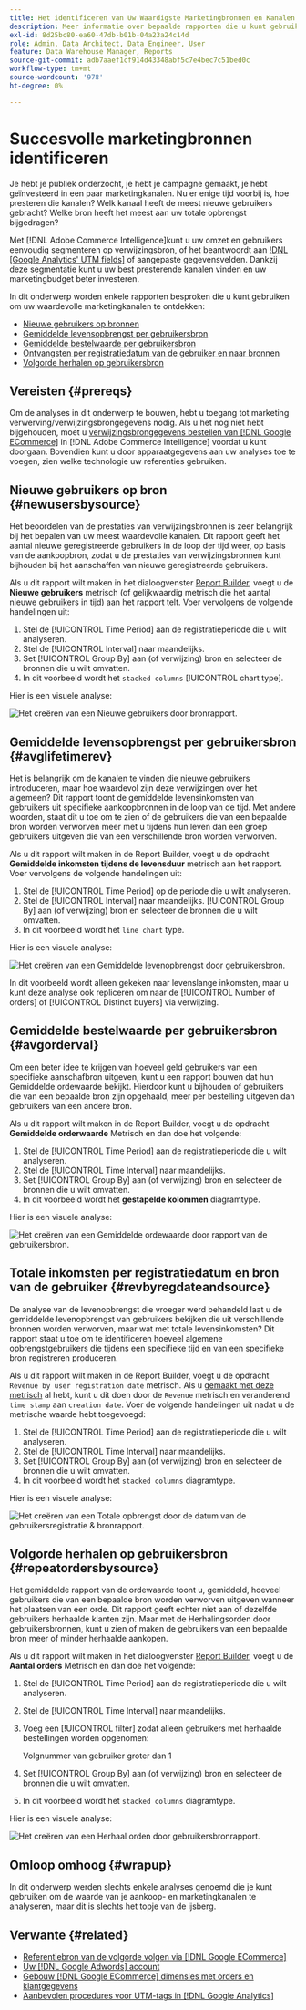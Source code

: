 ```yaml
---
title: Het identificeren van Uw Waardigste Marketingbronnen en Kanalen
description: Meer informatie over bepaalde rapporten die u kunt gebruiken om uw meest waardevolle marketingkanalen te ontdekken.
exl-id: 8d25bc80-ea60-47db-b01b-04a23a24c14d
role: Admin, Data Architect, Data Engineer, User
feature: Data Warehouse Manager, Reports
source-git-commit: adb7aaef1cf914d43348abf5c7e4bec7c51bed0c
workflow-type: tm+mt
source-wordcount: '978'
ht-degree: 0%

---
```


# Succesvolle marketingbronnen identificeren

Je hebt je publiek onderzocht, je hebt je campagne gemaakt, je hebt geïnvesteerd in een paar marketingkanalen. Nu er enige tijd voorbij is, hoe presteren die kanalen? Welk kanaal heeft de meest nieuwe gebruikers gebracht? Welke bron heeft het meest aan uw totale opbrengst bijgedragen?

Met [!DNL Adobe Commerce Intelligence]kunt u uw omzet en gebruikers eenvoudig segmenteren op verwijzingsbron, of het beantwoordt aan [!DNL [Google Analytics' UTM fields]](https://support.google.com/analytics/answer/1191184?hl=en) of aangepaste gegevensvelden. Dankzij deze segmentatie kunt u uw best presterende kanalen vinden en uw marketingbudget beter investeren.

In dit onderwerp worden enkele rapporten besproken die u kunt gebruiken om uw waardevolle marketingkanalen te ontdekken:

* [Nieuwe gebruikers op bronnen](#newusersbysource)
* [Gemiddelde levensopbrengst per gebruikersbron](#avglifetimerev)
* [Gemiddelde bestelwaarde per gebruikersbron](#avgorderval)
* [Ontvangsten per registratiedatum van de gebruiker en naar bronnen](#revbyregdateandsource)
* [Volgorde herhalen op gebruikersbron](#repeatordersbysource)

## Vereisten {#prereqs}

Om de analyses in dit onderwerp te bouwen, hebt u toegang tot marketing verwerving/verwijzingsbrongegevens nodig. Als u het nog niet hebt bijgehouden, moet u [verwijzingsbrongegevens bestellen van [!DNL Google ECommerce]](../importing-data/integrations/google-ecommerce.md) in [!DNL Adobe Commerce Intelligence] voordat u kunt doorgaan. Bovendien kunt u door apparaatgegevens aan uw analyses toe te voegen, zien welke technologie uw referenties gebruiken.

## Nieuwe gebruikers op bron {#newusersbysource}

Het beoordelen van de prestaties van verwijzingsbronnen is zeer belangrijk bij het bepalen van uw meest waardevolle kanalen. Dit rapport geeft het aantal nieuwe geregistreerde gebruikers in de loop der tijd weer, op basis van de aankoopbron, zodat u de prestaties van verwijzingsbronnen kunt bijhouden bij het aanschaffen van nieuwe geregistreerde gebruikers.

Als u dit rapport wilt maken in het dialoogvenster [Report Builder](../../tutorials/using-visual-report-builder.md), voegt u de **Nieuwe gebruikers** metrisch (of gelijkwaardig metrisch die het aantal nieuwe gebruikers in tijd) aan het rapport telt. Voer vervolgens de volgende handelingen uit:

1. Stel de [!UICONTROL Time Period] aan de registratieperiode die u wilt analyseren.
1. Stel de [!UICONTROL Interval] naar maandelijks.
1. Set [!UICONTROL Group By] aan (of verwijzing) bron en selecteer de bronnen die u wilt omvatten.
1. In dit voorbeeld wordt het `stacked columns` [!UICONTROL chart type].

Hier is een visuele analyse:

![Het creëren van een Nieuwe gebruikers door bronrapport.](../../assets/New_Users_by_source.gif)

## Gemiddelde levensopbrengst per gebruikersbron {#avglifetimerev}

Het is belangrijk om de kanalen te vinden die nieuwe gebruikers introduceren, maar hoe waardevol zijn deze verwijzingen over het algemeen? Dit rapport toont de gemiddelde levensinkomsten van gebruikers uit specifieke aankoopbronnen in de loop van de tijd. Met andere woorden, staat dit u toe om te zien of de gebruikers die van een bepaalde bron worden verworven meer met u tijdens hun leven dan een groep gebruikers uitgeven die van een verschillende bron worden verworven.

Als u dit rapport wilt maken in de Report Builder, voegt u de opdracht **Gemiddelde inkomsten tijdens de levensduur** metrisch aan het rapport. Voer vervolgens de volgende handelingen uit:

1. Stel de [!UICONTROL Time Period] op de periode die u wilt analyseren.
1. Stel de [!UICONTROL Interval] naar maandelijks.
   [!UICONTROL Group By] aan (of verwijzing) bron en selecteer de bronnen die u wilt omvatten.
1. In dit voorbeeld wordt het `line chart` type.

Hier is een visuele analyse:

![Het creëren van een Gemiddelde levenopbrengst door gebruikersbron](../../assets/Lifetime_revenue_by_user_source.gif).

In dit voorbeeld wordt alleen gekeken naar levenslange inkomsten, maar u kunt deze analyse ook repliceren om naar de [!UICONTROL Number of orders] of [!UICONTROL Distinct buyers] via verwijzing.

## Gemiddelde bestelwaarde per gebruikersbron {#avgorderval}

Om een beter idee te krijgen van hoeveel geld gebruikers van een specifieke aanschafbron uitgeven, kunt u een rapport bouwen dat hun Gemiddelde ordewaarde bekijkt. Hierdoor kunt u bijhouden of gebruikers die van een bepaalde bron zijn opgehaald, meer per bestelling uitgeven dan gebruikers van een andere bron.

Als u dit rapport wilt maken in de Report Builder, voegt u de opdracht **Gemiddelde orderwaarde** Metrisch en dan doe het volgende:

1. Stel de [!UICONTROL Time Period] aan de registratieperiode die u wilt analyseren.
1. Stel de [!UICONTROL Time Interval] naar maandelijks.
1. Set [!UICONTROL Group By] aan (of verwijzing) bron en selecteer de bronnen die u wilt omvatten.
1. In dit voorbeeld wordt het **gestapelde kolommen** diagramtype.

Hier is een visuele analyse:

![Het creëren van een Gemiddelde ordewaarde door rapport van de gebruikersbron.](../../assets/Average_order_value_by_source.gif)

## Totale inkomsten per registratiedatum en bron van de gebruiker {#revbyregdateandsource}

De analyse van de levenopbrengst die vroeger werd behandeld laat u de gemiddelde levenopbrengst van gebruikers bekijken die uit verschillende bronnen worden verworven, maar wat met totale levensinkomsten? Dit rapport staat u toe om te identificeren hoeveel algemene opbrengstgebruikers die tijdens een specifieke tijd en van een specifieke bron registreren produceren.

Als u dit rapport wilt maken in de Report Builder, voegt u de opdracht `Revenue by user registration date` metrisch. Als u [gemaakt met deze metrisch](../../data-user/reports/ess-manage-data-metrics.md) al hebt, kunt u dit doen door de `Revenue` metrisch en veranderend `time stamp` aan `creation date`. Voer de volgende handelingen uit nadat u de metrische waarde hebt toegevoegd:

1. Stel de [!UICONTROL Time Period] aan de registratieperiode die u wilt analyseren.
1. Stel de [!UICONTROL Time Interval] naar maandelijks.
1. Set [!UICONTROL Group By] aan (of verwijzing) bron en selecteer de bronnen die u wilt omvatten.
1. In dit voorbeeld wordt het `stacked columns` diagramtype.

Hier is een visuele analyse:

![Het creëren van een Totale opbrengst door de datum van de gebruikersregistratie &amp; bronrapport.](../../assets/Revenue_by_user_registration_date_and_source.gif)

## Volgorde herhalen op gebruikersbron {#repeatordersbysource}

Het gemiddelde rapport van de ordewaarde toont u, gemiddeld, hoeveel gebruikers die van een bepaalde bron worden verworven uitgeven wanneer het plaatsen van een orde. Dit rapport geeft echter niet aan of dezelfde gebruikers herhaalde klanten zijn. Maar met de Herhalingsorden door gebruikersbronnen, kunt u zien of maken de gebruikers van een bepaalde bron meer of minder herhaalde aankopen.

Als u dit rapport wilt maken in het dialoogvenster [Report Builder](../../tutorials/using-visual-report-builder.md), voegt u de **Aantal orders** Metrisch en dan doe het volgende:

1. Stel de [!UICONTROL Time Period] aan de registratieperiode die u wilt analyseren.
1. Stel de [!UICONTROL Time Interval] naar maandelijks.
1. Voeg een [!UICONTROL filter] zodat alleen gebruikers met herhaalde bestellingen worden opgenomen:

   Volgnummer van gebruiker groter dan 1

1. Set [!UICONTROL Group By] aan (of verwijzing) bron en selecteer de bronnen die u wilt omvatten.
1. In dit voorbeeld wordt het `stacked columns` diagramtype.

Hier is een visuele analyse:

![Het creëren van een Herhaal orden door gebruikersbronrapport.](../../assets/Repeat_orders_by_user_source.gif)


## Omloop omhoog {#wrapup}

In dit onderwerp werden slechts enkele analyses genoemd die je kunt gebruiken om de waarde van je aankoop- en marketingkanalen te analyseren, maar dit is slechts het topje van de ijsberg.

## Verwante {#related}

* [Referentiebron van de volgorde volgen via [!DNL Google ECommerce]](../importing-data/integrations/google-ecommerce.md)
* [Uw [!DNL Google Adwords] account](../importing-data/integrations/google-adwords.md)
* [Gebouw [!DNL Google ECommerce] dimensies met orders en klantgegevens](../data-warehouse-mgr/bldg-google-ecomm-dim.md)
* [Aanbevolen procedures voor UTM-tags in [!DNL Google Analytics]](../../best-practices/utm-tagging-google.md)
